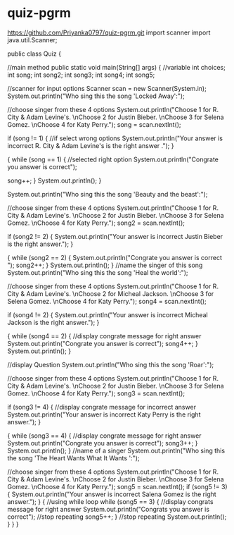 # quiz-pgrm
https://github.com/Priyanka0797/quiz-pgrm.git
import scanner
import java.util.Scanner;

public class Quiz {

//main method
public static void main(String[] args) {
//variable
int choices;
int song;
int song2;
int song3;
int song4;
int song5;

//scanner for input options
Scanner scan = new Scanner(System.in);
System.out.println("Who sing this the song 'Locked Away':");

//choose singer from these 4 options
System.out.println("Choose 1 for R. City & Adam Levine's. \nChoose 2 for Justin Bieber. \nChoose 3 for Selena Gomez. \nChoose 4 for Katy Perry.");
song = scan.nextInt();


if (song != 1) {
//if select wrong options
System.out.println("Your answer is incorrect R. City & Adam Levine's is the right answer .");
}

{
while (song == 1) {
//selected right option
System.out.println("Congrate you answer is correct");

song++;
}
System.out.println();
}


System.out.println("Who sing this the song 'Beauty and the beast':");

//choose singer from these 4 options
System.out.println("Choose 1 for R. City & Adam Levine's. \nChoose 2 for Justin Bieber. \nChoose 3 for Selena Gomez. \nChoose 4 for Katy Perry.");
song2 = scan.nextInt();


if (song2 != 2) {
System.out.println("Your answer is incorrect Justin Bieber is the right answer.");
}

{
while (song2 == 2) {
System.out.println("Congrate you answer is correct ");
song2++;
}
System.out.println();
}
//name the singer of this song
System.out.println("Who sing this the song 'Heal the world':");

//choose singer from these 4 options
System.out.println("Choose 1 for R. City & Adam Levine's. \nChoose 2 for Micheal Jackson. \nChoose 3 for Selena Gomez. \nChoose 4 for Katy Perry.");
song4 = scan.nextInt();


if (song4 != 2) {
System.out.println("Your answer is incorrect Micheal Jackson is the right answer.");
}

{
while (song4 == 2) {
//display congrate message for right answer
System.out.println("Congrate you answer is correct");
song4++;
}
System.out.println();
}

//display Question
System.out.println("Who sing this the song 'Roar':");

//choose singer from these 4 options
System.out.println("Choose 1 for R. City & Adam Levine's. \nChoose 2 for Justin Bieber. \nChoose 3 for Selena Gomez. \nChoose 4 for Katy Perry.");
song3 = scan.nextInt();


if (song3 != 4) {
//display congrate message for incorrect answer
System.out.println("Your answer is incorrect Katy Perry is the right answer.");
}

{
while (song3 == 4) {
//display congrate message for right answer
System.out.println("Congrate you answer is correct");
song3++;
}
System.out.println();
}
//name of a singer
System.out.println("Who sing this the song 'The Heart Wants What It Wants ':");

//choose singer from these 4 options
System.out.println("Choose 1 for R. City & Adam Levine's. \nChoose 2 for Justin Bieber. \nChoose 3 for Selena Gomez. \nChoose 4 for Katy Perry.");
song5 = scan.nextInt();
if (song5 != 3) {
System.out.println("Your answer is incorrect Salena Gomez is the right answer.");
}
{
//using while loop
while (song5 == 3) {
//display congrats message for right answer
System.out.println("Congrats you answer is correct");
//stop repeating
song5++;
} //stop repeating
System.out.println();
}
}
}
